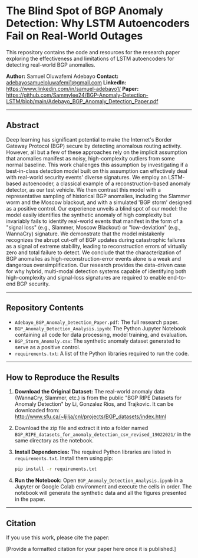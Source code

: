 # The Blind Spot of BGP Anomaly Detection: Why LSTM Autoencoders Fail on Real-World Outages

This repository contains the code and resources for the research paper exploring the effectiveness and limitations of LSTM autoencoders for detecting real-world BGP anomalies.

**Author:** Samuel Oluwafemi Adebayo
**Contact:** adebayosamueloluwafemi1@gmail.com
**LinkedIn:** https://www.linkedin.com/in/samuel-adebayo1/
**Paper:** https://github.com/Sammylee24/BGP-Anomaly-Detection-LSTM/blob/main/Adebayo_BGP_Anomaly_Detection_Paper.pdf

---

## Abstract

Deep learning has significant potential to make the Internet's Border Gateway Protocol (BGP) secure by detecting anomalous routing activity. However, all but a few of these approaches rely on the implicit assumption that anomalies manifest as noisy, high-complexity outliers from some normal baseline. This work challenges this assumption by investigating if a best-in-class detection model built on this assumption can effectively deal with real-world security events' diverse signatures. We employ an LSTM-based autoencoder, a classical example of a reconstruction-based anomaly detector, as our test vehicle. We then contrast this model with a representative sampling of historical BGP anomalies, including the Slammer worm and the Moscow blackout, and with a simulated 'BGP storm' designed as a positive control. Our experience unveils a blind spot of our model: the model easily identifies the synthetic anomaly of high complexity but invariably fails to identify real-world events that manifest in the form of a "signal loss" (e.g., Slammer, Moscow Blackout) or "low-deviation" (e.g., WannaCry) signature. We demonstrate that the model mistakenly recognizes the abrupt cut-off of BGP updates during catastrophic failures as a signal of extreme stability, leading to reconstruction errors of virtually zero and total failure to detect. We conclude that the characterization of BGP anomalies as high-reconstruction-error events alone is a weak and dangerous oversimplification. Our research provides the data-driven case for why hybrid, multi-modal detection systems capable of identifying both high-complexity and signal-loss signatures are required to enable end-to-end BGP security.


---

## Repository Contents

*   `Adebayo_BGP_Anomaly_Detection_Paper.pdf`: The full research paper.
*   `BGP_Anomaly_Detection_Analysis.ipynb`: The Python Jupyter Notebook containing all code for data processing, model training, and evaluation.
*   `BGP_Storm_Anomaly.csv`: The synthetic anomaly dataset generated to serve as a positive control.
*   `requirements.txt`: A list of the Python libraries required to run the code.

---

## How to Reproduce the Results

1.  **Download the Original Dataset:** The real-world anomaly data (WannaCry, Slammer, etc.) is from the public "BGP RIPE Datasets for Anomaly Detection" by Li, Gonzalez Rios, and Trajkovic. It can be downloaded from: http://www.sfu.ca/~ljilja/cnl/projects/BGP_datasets/index.html
2.  Download the zip file and extract it into a folder named `BGP_RIPE_datasets_for_anomaly_detection_csv_revised_19022021/` in the same directory as the notebook.

3.  **Install Dependencies:** The required Python libraries are listed in `requirements.txt`. Install them using pip:
    ```bash
    pip install -r requirements.txt
    ```

4.  **Run the Notebook:** Open `BGP_Anomaly_Detection_Analysis.ipynb` in a Jupyter or Google Colab environment and execute the cells in order. The notebook will generate the synthetic data and all the figures presented in the paper.

---

## Citation

If you use this work, please cite the paper:

[Provide a formatted citation for your paper here once it is published.]
